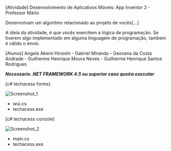 [Atividade]
Desenvolvimento de Aplicativos Móveis: App Inventor 2 - Professor Mário

Desenvolvam um algoritmo relacionado ao projeto de vocês[...] 

A ideia da atividade, é que vocês exercitem a lógica de programação. 
Se tiverem algo implementado em alguma linguagem de programação, 
tambem é válido o envio.

[Alunos] 
Angela Akemi Hiroishi - Gabriel Miranda - Geovana da Costa Andrade - 
Guilherme Henrique Moura Neves - Guilherme Henrique Santos Rodrigues

***Necessario .NET FRAMEWORK 4.5 ou superior caso queira executar***

[c# techacess forms]

![Screenshot_1](https://user-images.githubusercontent.com/105085099/176325558-519d1d7d-c6fa-458a-af70-0305fc2467d0.png)
- wui.cs
- techacess.exe

[c# techacess console]

![Screenshot_2](https://user-images.githubusercontent.com/105085099/176325568-89fc7909-df13-4040-9d22-032cbd05e857.png)
- main.cs
- techacess.exe


